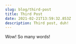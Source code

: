 ```yaml
---
slug: blog/third-post
title: Third Post
date: 2021-02-21T13:59:32.853Z
description: Third post, duh!
---
```


Wow! So many words!

